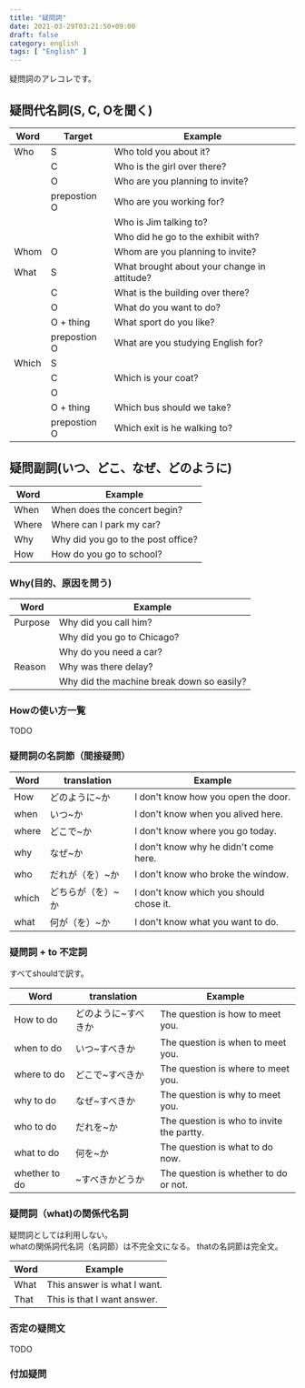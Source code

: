 ```yaml
---
title: "疑問詞"
date: 2021-03-29T03:21:50+09:00
draft: false
category: english
tags: [ "English" ]
---
```


疑問詞のアレコレです。  

<!--more-->
## 疑問代名詞(S, C, Oを聞く)
| Word  | Target       | Example                                     |
| ----- | ------------ | ------------------------------------------- |
| Who   | S            | Who told you about it?                      |
|       | C            | Who is the girl over there?                 |
|       | O            | Who are you planning to invite?             |
|       | prepostion O | Who are you working for?                    |
|       |              | Who is Jim talking to?                      |
|       |              | Who did he go to the exhibit with?          |
| Whom  | O            | Whom are you planning to invite?            |
| What  | S            | What brought about your change in attitude? |
|       | C            | What is the building over there?            |
|       | O            | What do you want to do?                     |
|       | O + thing    | What sport do you like?                     |
|       | prepostion O | What are you studying English for?          |
| Which | S            |                                             |
|       | C            | Which is your coat?                         |
|       | O            |                                             |
|       | O + thing    | Which bus should we take?                   |
|       | prepostion O | Which exit is he walking to?                |


## 疑問副詞(いつ、どこ、なぜ、どのように)
| Word  | Example                            |
| ----- | ---------------------------------- |
| When  | When does the concert begin?       |
| Where | Where can I park my car?           |
| Why   | Why did you go to the post office? |
| How   | How do you go to school?           |

### Why(目的、原因を問う)
| Word    | Example                                   |
| ------- | ----------------------------------------- |
| Purpose | Why did you call him?                     |
|         | Why did you go to Chicago?                |
|         | Why do you need a car?                    |
| Reason  | Why was there delay?                      |
|         | Why did the machine break down so easily? |

### Howの使い方一覧
TODO  

### 疑問詞の名詞節（間接疑問）
| Word  | translation | Example                                 |
| ----- | ----------- | --------------------------------------- |
| How   | どのように~か     | I don't know how you open the door.     |
| when  | いつ~か        | I don't know when you alived here.      |
| where | どこで~か       | I don't know where you go today.        |
| why   | なぜ~か        | I don't know why he didn't come here.   |
| who   | だれが（を）~か    | I don't know who broke the window.      |
| which | どちらが（を）~か   | I don't know which you should chose it. |
| what  | 何が（を）~か     | I don't know what you want to do.       |

### 疑問詞 + to 不定詞
すべてshouldで訳す。  

| Word          | translation | Example                                   |
| ------------- | ----------- | ----------------------------------------- |
| How to do     | どのように~すべきか  | The question is how to meet you.          |
| when to do    | いつ~すべきか     | The question is when to meet you.         |
| where to do   | どこで~すべきか    | The question is where to meet you.        |
| why to do     | なぜ~すべきか     | The question is why to meet you.          |
| who to do     | だれを~か       | The question is who to invite the partty. |
| what to do    | 何を~か        | The question is what to do now.           |
| whether to do | ~すべきかどうか    | The question is whether to do or not.     |

### 疑問詞（what)の関係代名詞
疑問詞としては利用しない。  
whatの関係詞代名詞（名詞節）は不完全文になる。 thatの名詞節は完全文。  

| Word | Example                     |
| ---- | --------------------------- |
| What | This answer is what I want. |
| That | This is that I want answer. |

### 否定の疑問文
TODO  

### 付加疑問